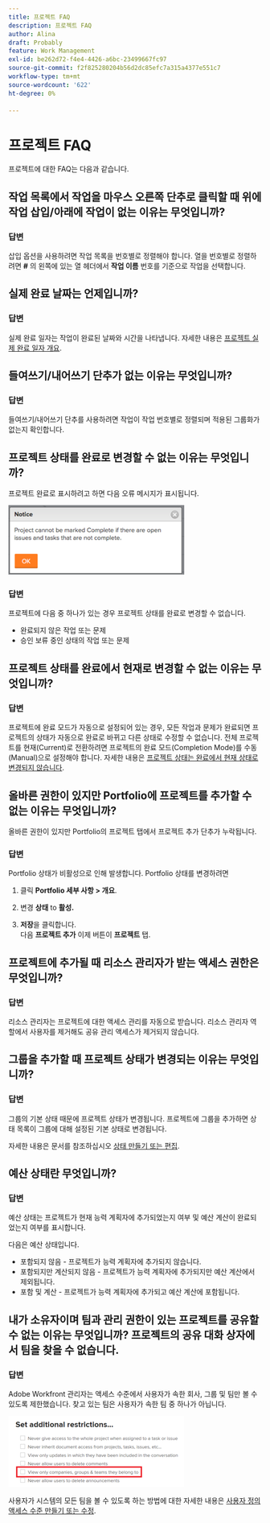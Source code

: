 ```yaml
---
title: 프로젝트 FAQ
description: 프로젝트 FAQ
author: Alina
draft: Probably
feature: Work Management
exl-id: be262d72-f4e4-4426-a6bc-23499667fc97
source-git-commit: f2f825280204b56d2dc85efc7a315a4377e551c7
workflow-type: tm+mt
source-wordcount: '622'
ht-degree: 0%

---
```


# 프로젝트 FAQ

프로젝트에 대한 FAQ는 다음과 같습니다.

## 작업 목록에서 작업을 마우스 오른쪽 단추로 클릭할 때 위에 작업 삽입/아래에 작업이 없는 이유는 무엇입니까?

### 답변

삽입 옵션을 사용하려면 작업 목록을 번호별로 정렬해야 합니다. 열을 번호별로 정렬하려면 **#** 의 왼쪽에 있는 열 헤더에서 **작업 이름** 번호를 기준으로 작업을 선택합니다.

## 실제 완료 날짜는 언제입니까?

### 답변

실제 완료 일자는 작업이 완료된 날짜와 시간을 나타냅니다. 자세한 내용은 [프로젝트 실제 완료 일자 개요](../../../manage-work/projects/planning-a-project/project-actual-completion-date.md).

## 들여쓰기/내어쓰기 단추가 없는 이유는 무엇입니까?

### 답변

들여쓰기/내어쓰기 단추를 사용하려면 작업이 작업 번호별로 정렬되며 적용된 그룹화가 없는지 확인합니다.

## 프로젝트 상태를 완료로 변경할 수 없는 이유는 무엇입니까?

프로젝트 완료로 표시하려고 하면 다음 오류 메시지가 표시됩니다.

![Project_FAQ_Complete_Error_message.png](assets/project-faq-complete-error-message-350x138.png)

### 답변

프로젝트에 다음 중 하나가 있는 경우 프로젝트 상태를 완료로 변경할 수 없습니다.

* 완료되지 않은 작업 또는 문제
* 승인 보류 중인 상태의 작업 또는 문제

## 프로젝트 상태를 완료에서 현재로 변경할 수 없는 이유는 무엇입니까?

### 답변

프로젝트에 완료 모드가 자동으로 설정되어 있는 경우, 모든 작업과 문제가 완료되면 프로젝트의 상태가 자동으로 완료로 바뀌고 다른 상태로 수정할 수 없습니다. 전체 프로젝트를 현재(Current)로 전환하려면 프로젝트의 완료 모드(Completion Mode)를 수동(Manual)으로 설정해야 합니다. 자세한 내용은 [프로젝트 상태는 완료에서 현재 상태로 변경되지 않습니다](../../../manage-work/projects/tips-tricks-and-troubleshooting/project-status-does-not-change-from-complete-to-current.md).

## 올바른 권한이 있지만 Portfolio에 프로젝트를 추가할 수 없는 이유는 무엇입니까?

올바른 권한이 있지만 Portfolio의 프로젝트 탭에서 프로젝트 추가 단추가 누락됩니다.

### 답변

Portfolio 상태가 비활성으로 인해 발생합니다. Portfolio 상태를 변경하려면

1. 클릭 **Portfolio 세부 사항 > 개요**.
1. 변경 **상태** to **활성.**

1. **저장**&#x200B;을 클릭합니다.\
   다음 **프로젝트 추가** 이제 버튼이 **프로젝트** 탭.

## 프로젝트에 추가될 때 리소스 관리자가 받는 액세스 권한은 무엇입니까?

### 답변

리소스 관리자는 프로젝트에 대한 액세스 관리를 자동으로 받습니다. 리소스 관리자 역할에서 사용자를 제거해도 공유 관리 액세스가 제거되지 않습니다.

## 그룹을 추가할 때 프로젝트 상태가 변경되는 이유는 무엇입니까?

### 답변

그룹의 기본 상태 때문에 프로젝트 상태가 변경됩니다. 프로젝트에 그룹을 추가하면 상태 목록이 그룹에 대해 설정된 기본 상태로 변경됩니다.

자세한 내용은 문서를 참조하십시오 [상태 만들기 또는 편집](../../../administration-and-setup/customize-workfront/creating-custom-status-and-priority-labels/create-or-edit-a-status.md).

## 예산 상태란 무엇입니까?

### 답변

예산 상태는 프로젝트가 현재 능력 계획자에 추가되었는지 여부 및 예산 계산이 완료되었는지 여부를 표시합니다.

다음은 예산 상태입니다.

* 포함되지 않음 - 프로젝트가 능력 계획자에 추가되지 않습니다.
* 포함되지만 계산되지 않음 - 프로젝트가 능력 계획자에 추가되지만 예산 계산에서 제외됩니다.
* 포함 및 계산 - 프로젝트가 능력 계획자에 추가되고 예산 계산에 포함됩니다.

## 내가 소유자이며 팀과 관리 권한이 있는 프로젝트를 공유할 수 없는 이유는 무엇입니까? 프로젝트의 공유 대화 상자에서 팀을 찾을 수 없습니다.

### 답변

Adobe Workfront 관리자는 액세스 수준에서 사용자가 속한 회사, 그룹 및 팀만 볼 수 있도록 제한했습니다. 찾고 있는 팀은 사용자가 속한 팀 중 하나가 아닙니다.

![](assets/view-only-team-groups-companies-they-belong-to-350x141.png)

사용자가 시스템의 모든 팀을 볼 수 있도록 하는 방법에 대한 자세한 내용은 [사용자 정의 액세스 수준 만들기 또는 수정](../../../administration-and-setup/add-users/configure-and-grant-access/create-modify-access-levels.md).
